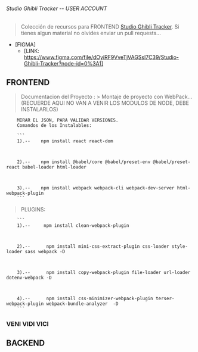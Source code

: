 ###### Studio Ghibli Tracker -- USER ACCOUNT

> Colección de recursos para FRONTEND [Studio Ghibli Tracker](https://platziteam.notion.site/Studio-Ghibli-Tracker-718f46d673554116bd429355d1c280c1). Si tienes algun material no olvides enviar un pull requests...

- [FIGMA]
  - [LINK: https://www.figma.com/file/dOyiRF9VveTjVAGSsl7C39/Studio-Ghibli-Tracker?node-id=0%3A1]


## FRONTEND

> Documentacion del Proyecto :
    > Montaje de proyecto con WebPack... 
    (RECUERDE AQUI NO VAN A VENIR LOS MODULOS DE NODE, DEBE INSTALARLOS)
        
        MIRAR EL JSON, PARA VALIDAR VERSIONES.
        Comandos de los Instalables:
        
        ```
        1).--    npm install react react-dom
       
        
        
        2).--    npm install @babel/core @babel/preset-env @babel/preset-react babel-loader html-loader 
        
       
        
        3).--    npm install webpack webpack-cli webpack-dev-server html-webpack-plugin
        ``` 
> PLUGINS: 
       
        ```
        1).--     npm install clean-webpack-plugin
        
        
       
        2).--      npm install mini-css-extract-plugin css-loader style-loader sass webpack -D
        
        
       
        3).--      npm install copy-webpack-plugin file-loader url-loader dotenv-webpack -D
       
        
       
        4).--      npm install css-minimizer-webpack-plugin terser-webpack-plugin webpack-bundle-analyzer  -D
        ```




### VENI VIDI VICI


## BACKEND

                 
